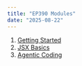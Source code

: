 ```yaml
---
title: "EP390 Modules"
date: "2025-08-22"
---
```


1. [Getting Started](/modules/getting-started/)
1. [JSX Basics](/modules/jsx-basics/)
1. [Agentic Coding](/modules/agentic-coding/)
